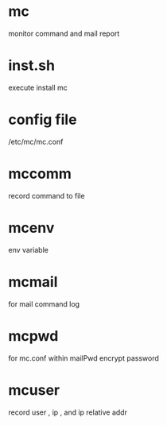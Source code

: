 # mc
monitor command and mail report

# inst.sh
execute install mc

# config file
/etc/mc/mc.conf

# mccomm 
record command to file

# mcenv 
env variable 

# mcmail 
for mail command log

# mcpwd 
for mc.conf within mailPwd encrypt password

# mcuser
record user , ip , and ip relative addr
